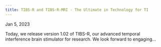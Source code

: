 ```yaml
---
title: TIBS-R and TIBS-R-MRI - The Ultimate in Technology for TI
---
```


Jan 5, 2023

Today, we release version 1.02 of TIBS-R, our advanced temporal interference brain stimulator for research. We look forward to engaging...
